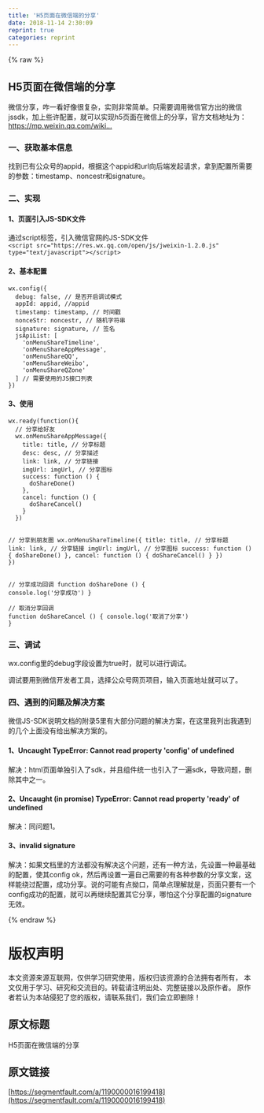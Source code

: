 ```yaml
---
title: 'H5页面在微信端的分享' 
date: 2018-11-14 2:30:09
reprint: true
categories: reprint
---
```


{% raw %}
<h2>H5&#x9875;&#x9762;&#x5728;&#x5FAE;&#x4FE1;&#x7AEF;&#x7684;&#x5206;&#x4EAB;</h2><p>&#x5FAE;&#x4FE1;&#x5206;&#x4EAB;&#xFF0C;&#x548B;&#x4E00;&#x770B;&#x597D;&#x50CF;&#x5F88;&#x590D;&#x6742;&#xFF0C;&#x5B9E;&#x5219;&#x975E;&#x5E38;&#x7B80;&#x5355;&#x3002;&#x53EA;&#x9700;&#x8981;&#x8C03;&#x7528;&#x5FAE;&#x4FE1;&#x5B98;&#x65B9;&#x51FA;&#x7684;&#x5FAE;&#x4FE1;jssdk&#xFF0C;&#x52A0;&#x4E0A;&#x4E9B;&#x8BB8;&#x914D;&#x7F6E;&#xFF0C;&#x5C31;&#x53EF;&#x4EE5;&#x5B9E;&#x73B0;h5&#x9875;&#x9762;&#x5728;&#x5FAE;&#x4FE1;&#x4E0A;&#x7684;&#x5206;&#x4EAB;&#xFF0C;&#x5B98;&#x65B9;&#x6587;&#x6863;&#x5730;&#x5740;&#x4E3A;&#xFF1A;<a href="https://mp.weixin.qq.com/wiki?t=resource/res_main&amp;id=mp1421141115" rel="nofollow noreferrer">https://mp.weixin.qq.com/wiki...</a></p><h3>&#x4E00;&#x3001;&#x83B7;&#x53D6;&#x57FA;&#x672C;&#x4FE1;&#x606F;</h3><p>&#x627E;&#x5230;&#x5DF2;&#x6709;&#x516C;&#x4F17;&#x53F7;&#x7684;appid&#xFF0C;&#x6839;&#x636E;&#x8FD9;&#x4E2A;appid&#x548C;url&#x5411;&#x540E;&#x7AEF;&#x53D1;&#x8D77;&#x8BF7;&#x6C42;&#xFF0C;&#x62FF;&#x5230;&#x914D;&#x7F6E;&#x6240;&#x9700;&#x8981;&#x7684;&#x53C2;&#x6570;&#xFF1A;timestamp&#x3001;noncestr&#x548C;signature&#x3002;</p><h3>&#x4E8C;&#x3001;&#x5B9E;&#x73B0;</h3><h4>1&#x3001;&#x9875;&#x9762;&#x5F15;&#x5165;JS-SDK&#x6587;&#x4EF6;</h4><p>&#x901A;&#x8FC7;script&#x6807;&#x7B7E;&#xFF0C;&#x5F15;&#x5165;&#x5FAE;&#x4FE1;&#x5B98;&#x7F51;&#x7684;JS-SDK&#x6587;&#x4EF6;<br><code>&lt;script src=&quot;https://res.wx.qq.com/open/js/jweixin-1.2.0.js&quot; type=&quot;text/javascript&quot;&gt;&lt;/script&gt;</code></p><h4>2&#x3001;&#x57FA;&#x672C;&#x914D;&#x7F6E;</h4><pre><code>wx.config({
  debug: false, // &#x662F;&#x5426;&#x5F00;&#x542F;&#x8C03;&#x8BD5;&#x6A21;&#x5F0F;
  appId: appid, //appid
  timestamp: timestamp, // &#x65F6;&#x95F4;&#x6233;
  nonceStr: noncestr, // &#x968F;&#x673A;&#x5B57;&#x7B26;&#x4E32;
  signature: signature, // &#x7B7E;&#x540D;
  jsApiList: [
    &apos;onMenuShareTimeline&apos;,
    &apos;onMenuShareAppMessage&apos;,
    &apos;onMenuShareQQ&apos;,
    &apos;onMenuShareWeibo&apos;,
    &apos;onMenuShareQZone&apos;
  ] // &#x9700;&#x8981;&#x4F7F;&#x7528;&#x7684;JS&#x63A5;&#x53E3;&#x5217;&#x8868;
})</code></pre><h4>3&#x3001;&#x4F7F;&#x7528;</h4><pre><code>wx.ready(function(){
  // &#x5206;&#x4EAB;&#x7ED9;&#x597D;&#x53CB;
  wx.onMenuShareAppMessage({
    title: title, // &#x5206;&#x4EAB;&#x6807;&#x9898;
    desc: desc, // &#x5206;&#x4EAB;&#x63CF;&#x8FF0;
    link: link, // &#x5206;&#x4EAB;&#x94FE;&#x63A5;
    imgUrl: imgUrl, // &#x5206;&#x4EAB;&#x56FE;&#x6807;
    success: function () {
      doShareDone()
    },
    cancel: function () {
      doShareCancel()
    }
  })
  
 // &#x5206;&#x4EAB;&#x5230;&#x670B;&#x53CB;&#x5708;
  wx.onMenuShareTimeline({
    title: title, // &#x5206;&#x4EAB;&#x6807;&#x9898;
    link: link, // &#x5206;&#x4EAB;&#x94FE;&#x63A5;
    imgUrl: imgUrl, // &#x5206;&#x4EAB;&#x56FE;&#x6807;
    success: function () {
      doShareDone()
    },
    cancel: function () {
      doShareCancel()
    }
  })
})</code></pre><pre><code>// &#x5206;&#x4EAB;&#x6210;&#x529F;&#x56DE;&#x8C03;
function doShareDone () {
  console.log(&apos;&#x5206;&#x4EAB;&#x6210;&#x529F;&apos;)
}</code></pre><pre><code>// &#x53D6;&#x6D88;&#x5206;&#x4EAB;&#x56DE;&#x8C03;
function doShareCancel () {
  console.log(&apos;&#x53D6;&#x6D88;&#x4E86;&#x5206;&#x4EAB;&apos;)
}</code></pre><h3>&#x4E09;&#x3001;&#x8C03;&#x8BD5;</h3><p>wx.config&#x91CC;&#x7684;debug&#x5B57;&#x6BB5;&#x8BBE;&#x7F6E;&#x4E3A;true&#x65F6;&#xFF0C;&#x5C31;&#x53EF;&#x4EE5;&#x8FDB;&#x884C;&#x8C03;&#x8BD5;&#x3002;</p><p>&#x8C03;&#x8BD5;&#x8981;&#x7528;&#x5230;&#x5FAE;&#x4FE1;&#x5F00;&#x53D1;&#x8005;&#x5DE5;&#x5177;&#xFF0C;&#x9009;&#x62E9;&#x516C;&#x4F17;&#x53F7;&#x7F51;&#x9875;&#x9879;&#x76EE;&#xFF0C;&#x8F93;&#x5165;&#x9875;&#x9762;&#x5730;&#x5740;&#x5C31;&#x53EF;&#x4EE5;&#x4E86;&#x3002;</p><h3>&#x56DB;&#x3001;&#x9047;&#x5230;&#x7684;&#x95EE;&#x9898;&#x53CA;&#x89E3;&#x51B3;&#x65B9;&#x6848;</h3><p>&#x5FAE;&#x4FE1;JS-SDK&#x8BF4;&#x660E;&#x6587;&#x6863;&#x7684;&#x9644;&#x5F55;5&#x91CC;&#x6709;&#x5927;&#x90E8;&#x5206;&#x95EE;&#x9898;&#x7684;&#x89E3;&#x51B3;&#x65B9;&#x6848;&#xFF0C;&#x5728;&#x8FD9;&#x91CC;&#x6211;&#x5217;&#x51FA;&#x6211;&#x9047;&#x5230;&#x7684;&#x51E0;&#x4E2A;&#x4E0A;&#x9762;&#x6CA1;&#x6709;&#x7ED9;&#x51FA;&#x89E3;&#x51B3;&#x65B9;&#x6848;&#x7684;&#x3002;</p><h4>1&#x3001;Uncaught TypeError: Cannot read property &apos;config&apos; of undefined</h4><p>&#x89E3;&#x51B3;&#xFF1A;html&#x9875;&#x9762;&#x5355;&#x72EC;&#x5F15;&#x5165;&#x4E86;sdk&#xFF0C;&#x5E76;&#x4E14;&#x7EC4;&#x4EF6;&#x7EDF;&#x4E00;&#x4E5F;&#x5F15;&#x5165;&#x4E86;&#x4E00;&#x904D;sdk&#xFF0C;&#x5BFC;&#x81F4;&#x95EE;&#x9898;&#xFF0C;&#x5220;&#x9664;&#x5176;&#x4E2D;&#x4E4B;&#x4E00;&#x3002;</p><h4>2&#x3001;Uncaught (in promise) TypeError: Cannot read property &apos;ready&apos; of undefined</h4><p>&#x89E3;&#x51B3;&#xFF1A;&#x540C;&#x95EE;&#x9898;1&#x3002;</p><h4>3&#x3001;invalid signature</h4><p>&#x89E3;&#x51B3;&#xFF1A;&#x5982;&#x679C;&#x6587;&#x6863;&#x91CC;&#x7684;&#x65B9;&#x6CD5;&#x90FD;&#x6CA1;&#x6709;&#x89E3;&#x51B3;&#x8FD9;&#x4E2A;&#x95EE;&#x9898;&#xFF0C;&#x8FD8;&#x6709;&#x4E00;&#x79CD;&#x65B9;&#x6CD5;&#xFF0C;&#x5148;&#x8BBE;&#x7F6E;&#x4E00;&#x79CD;&#x6700;&#x57FA;&#x7840;&#x7684;&#x914D;&#x7F6E;&#xFF0C;&#x4F7F;&#x5176;config ok&#xFF0C;&#x7136;&#x540E;&#x518D;&#x8BBE;&#x7F6E;&#x4E00;&#x904D;&#x81EA;&#x5DF1;&#x9700;&#x8981;&#x7684;&#x6709;&#x5404;&#x79CD;&#x53C2;&#x6570;&#x7684;&#x5206;&#x4EAB;&#x6587;&#x6848;&#xFF0C;&#x8FD9;&#x6837;&#x80FD;&#x7ED5;&#x8FC7;&#x914D;&#x7F6E;&#xFF0C;&#x6210;&#x529F;&#x5206;&#x4EAB;&#x3002;&#x8BF4;&#x7684;&#x53EF;&#x80FD;&#x6709;&#x70B9;&#x62D7;&#x53E3;&#xFF0C;&#x7B80;&#x5355;&#x70B9;&#x7406;&#x89E3;&#x5C31;&#x662F;&#xFF0C;&#x9875;&#x9762;&#x53EA;&#x8981;&#x6709;&#x4E00;&#x4E2A;config&#x6210;&#x529F;&#x7684;&#x914D;&#x7F6E;&#xFF0C;&#x5C31;&#x53EF;&#x4EE5;&#x518D;&#x7EE7;&#x7EED;&#x914D;&#x7F6E;&#x5176;&#x5B83;&#x5206;&#x4EAB;&#xFF0C;&#x54EA;&#x6015;&#x8FD9;&#x4E2A;&#x5206;&#x4EAB;&#x914D;&#x7F6E;&#x7684;signature&#x65E0;&#x6548;&#x3002;</p>
{% endraw %}

# 版权声明
本文资源来源互联网，仅供学习研究使用，版权归该资源的合法拥有者所有，
本文仅用于学习、研究和交流目的。转载请注明出处、完整链接以及原作者。
原作者若认为本站侵犯了您的版权，请联系我们，我们会立即删除！

## 原文标题
H5页面在微信端的分享

## 原文链接
[https://segmentfault.com/a/1190000016199418](https://segmentfault.com/a/1190000016199418)

